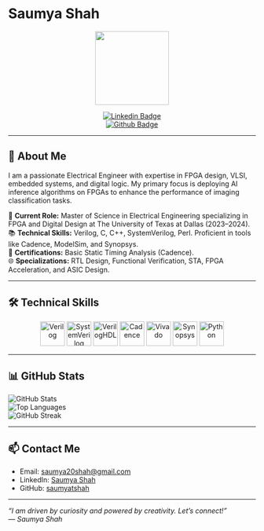 # Saumya Shah

<div align="center">
  <img height="150" src="https://techovedas.com/wp-content/uploads/2023/07/1.jpg" />
  
[![Linkedin Badge](https://img.shields.io/badge/-Saumya%20Shah-blue?style=flat&logo=Linkedin&logoColor=white&link=https://www.linkedin.com/in/saumya-shah-ss/)](https://www.linkedin.com/in/saumya-shah-ss/)  
[![Github Badge](https://img.shields.io/badge/-saumyatshah-000?style=flat&logo=Github&logoColor=white&link=https://github.com/saumyatshah)](https://github.com/saumyatshah)
</div>

---

## 👋 About Me

I am a passionate Electrical Engineer with expertise in FPGA design, VLSI, embedded systems, and digital logic. My primary focus is deploying AI inference algorithms on FPGAs to enhance the performance of imaging classification tasks.  

🔭 **Current Role:** Master of Science in Electrical Engineering specializing in FPGA and Digital Design at The University of Texas at Dallas (2023–2024).  
📚 **Technical Skills:** Verilog, C, C++, SystemVerilog, Perl. Proficient in tools like Cadence, ModelSim, and Synopsys.  
🎯 **Certifications:** Basic Static Timing Analysis (Cadence).  
🌐 **Specializations:** RTL Design, Functional Verification, STA, FPGA Acceleration, and ASIC Design.  

---

## 🛠️ Technical Skills

<div align="center">
  <img height="50" src="https://static-00.iconduck.com/assets.00/file-type-verilog-icon-256x256-goe8p7qm.png" alt="Verilog" />
  <img height="50" src="https://static-00.iconduck.com/assets.00/file-type-light-systemverilog-icon-512x512-n6etzhly.png" alt="SystemVerilog" />
  <img height="50" src="https://mshr-h.gallerycdn.vsassets.io/extensions/mshr-h/veriloghdl/1.13.2/1707020468811/Microsoft.VisualStudio.Services.Icons.Default" alt="VerilogHDL" />
  <img height="50" src="https://user-images.githubusercontent.com/42747200/46140125-da084900-c26d-11e8-8ea7-c45ae6306309.png" alt="Cadence" />
  <img height="50" src="https://encrypted-tbn0.gstatic.com/images?q=tbn:ANd9GcTP709eg4I7yNUF4N5WQI4z3-Yzut6bnACeMNVMjUDO4w&s" alt="Vivado" />
  <img height="50" src="https://user-images.githubusercontent.com/48672827/57464068-a2a35580-72ae-11e9-9d52-7cadbf0cb940.png" alt="Synopsys" />
  <img height="50" src="https://banner2.cleanpng.com/20190623/yp/kisspng-python-computer-icons-programming-language-executa-5d0f0aa79779a6.6143656815612668556205.jpg" alt="Python" />
</div>

---


## 📊 GitHub Stats

![GitHub Stats](https://github-readme-stats.vercel.app/api?username=saumyatshah&show_icons=true&theme=radical)  
![Top Languages](https://github-readme-stats.vercel.app/api/top-langs/?username=saumyatshah&layout=compact&theme=radical)  
![GitHub Streak](https://github-readme-streak-stats.herokuapp.com/?user=saumyatshah&theme=radical)

---

## 📫 Contact Me

- Email: [saumya20shah@gmail.com](mailto:saumya20shah@gmail.com)  
- LinkedIn: [Saumya Shah](https://www.linkedin.com/in/saumya-shah-ss/)  
- GitHub: [saumyatshah](https://github.com/saumyatshah)

---

*“I am driven by curiosity and powered by creativity. Let’s connect!”*  
*— Saumya Shah*  

